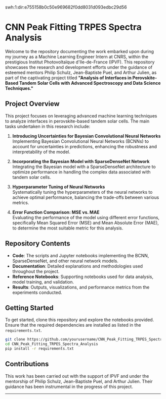 swh:1:dir:e755158b0c50e969682f0dd8031d093edbc29d56
# CNN Peak Fitting TRPES Spectra Analysis

Welcome to the repository documenting the work embarked upon during my journey as a Machine Learning Engineer Intern at CNRS, within the prestigious Institut Photovoltaïque d'Ile-de-France (IPVF). This repository showcases the research and development efforts under the guidance of esteemed mentors Philip Schulz, Jean-Baptiste Puel, and Arthur Julien, as part of the captivating project titled **"Analysis of Interfaces in Perovskite-Based Tandem Solar Cells with Advanced Spectroscopy and Data Science Techniques."**

## Project Overview

This project focuses on leveraging advanced machine learning techniques to analyze interfaces in perovskite-based tandem solar cells. The main tasks undertaken in this research include:

1. **Introducing Uncertainties for Bayesian Convolutional Neural Networks**  
   Implementing Bayesian Convolutional Neural Networks (BCNNs) to account for uncertainties in predictions, enhancing the robustness and interpretability of the model.

2. **Incorporating the Bayesian Model with SparseDenseNet Network**  
   Integrating the Bayesian model with a SparseDenseNet architecture to optimize performance in handling the complex data associated with tandem solar cells.

3. **Hyperparameter Tuning of Neural Networks**  
   Systematically tuning the hyperparameters of the neural networks to achieve optimal performance, balancing the trade-offs between various metrics.

4. **Error Function Comparison: MSE vs. MAE**  
   Evaluating the performance of the model using different error functions, specifically Mean Squared Error (MSE) and Mean Absolute Error (MAE), to determine the most suitable metric for this analysis.

## Repository Contents

- **Code**: The scripts and Jupyter notebooks implementing the BCNN, SparseDenseNet, and other neural network models.
- **Documentation**: Detailed explanations and methodologies used throughout the project.
- **Reference Notebooks**: Supporting notebooks used for data analysis, model training, and validation.
- **Results**: Outputs, visualizations, and performance metrics from the experiments conducted.

## Getting Started

To get started, clone this repository and explore the notebooks provided. Ensure that the required dependencies are installed as listed in the `requirements.txt`.

```bash
git clone https://github.com/yourusername/CNN_Peak_Fitting_TRPES_Spectra_Analysis.git
cd CNN_Peak_Fitting_TRPES_Spectra_Analysis
pip install -r requirements.txt
```

## Contributions

This work has been carried out with the support of IPVF and under the mentorship of Philip Schulz, Jean-Baptiste Puel, and Arthur Julien. Their guidance has been instrumental in the progress of this project.

---

